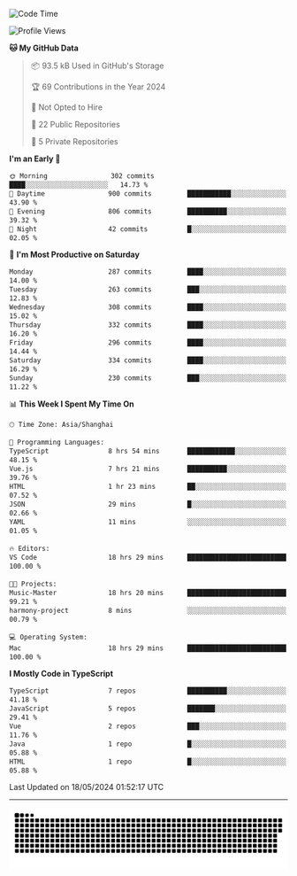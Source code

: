 <!--
<picture>
  <source
    srcset="https://github-readme-stats.vercel.app/api?username=kevinxft&show_icons=true&theme=dark"
    media="(prefers-color-scheme: dark)"
  />
  <source
    srcset="https://github-readme-stats.vercel.app/api?username=kevinxft&show_icons=true"
    media="(prefers-color-scheme: light), (prefers-color-scheme: no-preference)"
  />
  <img src="https://github-readme-stats.vercel.app/api?username=kevinxft&show_icons=true" />
</picture>
-->

<!--START_SECTION:waka-->
![Code Time](http://img.shields.io/badge/Code%20Time-1%2C503%20hrs%2035%20mins-blue)

![Profile Views](http://img.shields.io/badge/Profile%20Views-0-blue)

**🐱 My GitHub Data** 

> 📦 93.5 kB Used in GitHub's Storage 
 > 
> 🏆 69 Contributions in the Year 2024
 > 
> 🚫 Not Opted to Hire
 > 
> 📜 22 Public Repositories 
 > 
> 🔑 5 Private Repositories 
 > 
**I'm an Early 🐤** 

```text
🌞 Morning                302 commits         ████░░░░░░░░░░░░░░░░░░░░░   14.73 % 
🌆 Daytime                900 commits         ███████████░░░░░░░░░░░░░░   43.90 % 
🌃 Evening                806 commits         ██████████░░░░░░░░░░░░░░░   39.32 % 
🌙 Night                  42 commits          █░░░░░░░░░░░░░░░░░░░░░░░░   02.05 % 
```
📅 **I'm Most Productive on Saturday** 

```text
Monday                   287 commits         ████░░░░░░░░░░░░░░░░░░░░░   14.00 % 
Tuesday                  263 commits         ███░░░░░░░░░░░░░░░░░░░░░░   12.83 % 
Wednesday                308 commits         ████░░░░░░░░░░░░░░░░░░░░░   15.02 % 
Thursday                 332 commits         ████░░░░░░░░░░░░░░░░░░░░░   16.20 % 
Friday                   296 commits         ████░░░░░░░░░░░░░░░░░░░░░   14.44 % 
Saturday                 334 commits         ████░░░░░░░░░░░░░░░░░░░░░   16.29 % 
Sunday                   230 commits         ███░░░░░░░░░░░░░░░░░░░░░░   11.22 % 
```


📊 **This Week I Spent My Time On** 

```text
🕑︎ Time Zone: Asia/Shanghai

💬 Programming Languages: 
TypeScript               8 hrs 54 mins       ████████████░░░░░░░░░░░░░   48.15 % 
Vue.js                   7 hrs 21 mins       ██████████░░░░░░░░░░░░░░░   39.76 % 
HTML                     1 hr 23 mins        ██░░░░░░░░░░░░░░░░░░░░░░░   07.52 % 
JSON                     29 mins             █░░░░░░░░░░░░░░░░░░░░░░░░   02.66 % 
YAML                     11 mins             ░░░░░░░░░░░░░░░░░░░░░░░░░   01.05 % 

🔥 Editors: 
VS Code                  18 hrs 29 mins      █████████████████████████   100.00 % 

🐱‍💻 Projects: 
Music-Master             18 hrs 20 mins      █████████████████████████   99.21 % 
harmony-project          8 mins              ░░░░░░░░░░░░░░░░░░░░░░░░░   00.79 % 

💻 Operating System: 
Mac                      18 hrs 29 mins      █████████████████████████   100.00 % 
```

**I Mostly Code in TypeScript** 

```text
TypeScript               7 repos             ██████████░░░░░░░░░░░░░░░   41.18 % 
JavaScript               5 repos             ███████░░░░░░░░░░░░░░░░░░   29.41 % 
Vue                      2 repos             ███░░░░░░░░░░░░░░░░░░░░░░   11.76 % 
Java                     1 repo              █░░░░░░░░░░░░░░░░░░░░░░░░   05.88 % 
HTML                     1 repo              █░░░░░░░░░░░░░░░░░░░░░░░░   05.88 % 
```




 Last Updated on 18/05/2024 01:52:17 UTC
<!--END_SECTION:waka-->

---

<picture>
  <source media="(prefers-color-scheme: dark)" srcset="https://raw.githubusercontent.com/kevinxft/kevinxft/output/github-contribution-grid-snake-dark.svg">
  <source media="(prefers-color-scheme: light)" srcset="https://raw.githubusercontent.com/kevinxft/kevinxft/output/github-contribution-grid-snake.svg">
  <img alt="github contribution grid snake animation" src="https://raw.githubusercontent.com/kevinxft/kevinxft/output/github-contribution-grid-snake.svg">
</picture>